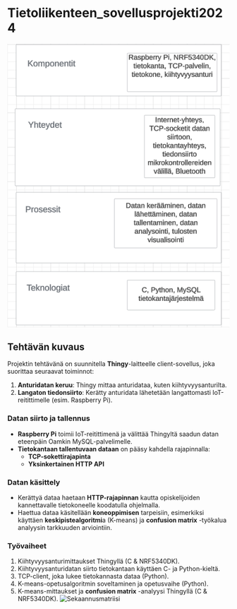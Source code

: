 # Tietoliikenteen_sovellusprojekti2024

![kuva](thumbnail_arkkitehtuurimalli.png)



## Tehtävän kuvaus

Projektin tehtävänä on suunnitella **Thingy**-laitteelle client-sovellus, joka suorittaa seuraavat toiminnot:

1. **Anturidatan keruu**: Thingy mittaa anturidataa, kuten kiihtyvyysanturilta.
2. **Langaton tiedonsiirto**: Kerätty anturidata lähetetään langattomasti IoT-reitittimelle (esim. Raspberry Pi).

### Datan siirto ja tallennus

- **Raspberry Pi** toimii IoT-reitittimenä ja välittää Thingyltä saadun datan eteenpäin Oamkin MySQL-palvelimelle.
- **Tietokantaan tallentuvaan dataan** on pääsy kahdella rajapinnalla:
  - **TCP-sokettirajapinta**
  - **Yksinkertainen HTTP API**

### Datan käsittely

- Kerättyä dataa haetaan **HTTP-rajapinnan** kautta opiskelijoiden kannettavalle tietokoneelle koodatulla ohjelmalla.
- Haettua dataa käsitellään **koneoppimisen** tarpeisiin, esimerkiksi käyttäen **keskipistealgoritmi**a (K-means) ja **confusion matrix** -työkalua analyysin tarkkuuden arviointiin.

### Työvaiheet

1. Kiihtyvyysanturimittaukset Thingyllä (C & NRF5340DK).
2. Kiihtyvyysanturidatan siirto tietokantaan käyttäen C- ja Python-kieltä.
3. TCP-client, joka lukee tietokannasta dataa (Python).
4. K-means-opetusalgoritmin soveltaminen ja opetusvaihe (Python).
5. K-means-mittaukset ja **confusion matrix** -analyysi Thingyllä (C & NRF5340DK).
![Sekaannusmatriisi](kuvat/confusionMatrix.png)
